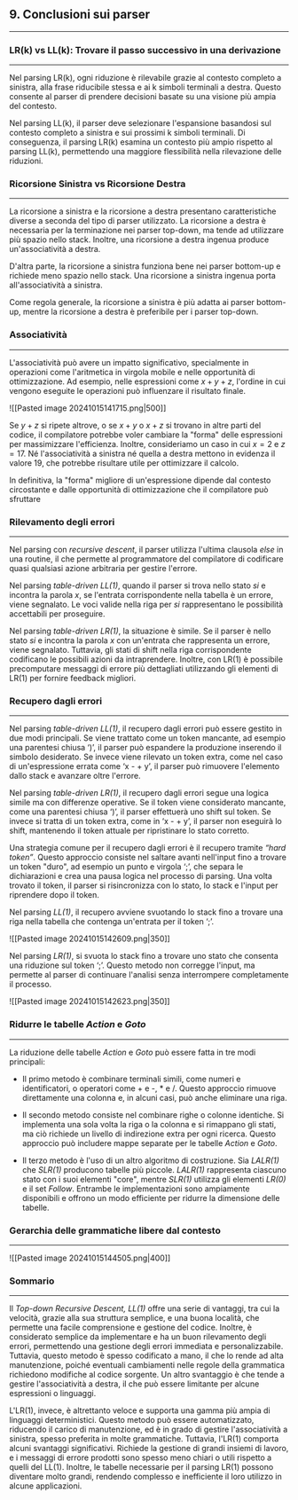 ## 9. Conclusioni sui parser
---

### LR(k) vs LL(k): Trovare il passo successivo in una derivazione
---

Nel parsing LR(k), ogni riduzione è rilevabile grazie al contesto completo a sinistra, alla frase riducibile stessa e ai k simboli terminali a destra. Questo consente al parser di prendere decisioni basate su una visione più ampia del contesto.

Nel parsing LL(k), il parser deve selezionare l'espansione basandosi sul contesto completo a sinistra e sui prossimi k simboli terminali. Di conseguenza, il parsing LR(k) esamina un contesto più ampio rispetto al parsing LL(k), permettendo una maggiore flessibilità nella rilevazione delle riduzioni.

### Ricorsione Sinistra vs Ricorsione Destra
---

La ricorsione a sinistra e la ricorsione a destra presentano caratteristiche diverse a seconda del tipo di parser utilizzato. La ricorsione a destra è necessaria per la terminazione nei parser top-down, ma tende ad utilizzare più spazio nello stack. Inoltre, una ricorsione a destra ingenua produce un'associatività a destra.

D'altra parte, la ricorsione a sinistra funziona bene nei parser bottom-up e richiede meno spazio nello stack. Una ricorsione a sinistra ingenua porta all'associatività a sinistra.

Come regola generale, la ricorsione a sinistra è più adatta ai parser bottom-up, mentre la ricorsione a destra è preferibile per i parser top-down.

### Associatività
---

L'associatività può avere un impatto significativo, specialmente in operazioni come l'aritmetica in virgola mobile e nelle opportunità di ottimizzazione. Ad esempio, nelle espressioni come $x + y + z$, l'ordine in cui vengono eseguite le operazioni può influenzare il risultato finale. 

![[Pasted image 20241015141715.png|500]]


Se $y + z$ si ripete altrove, o se $x + y$ o $x + z$ si trovano in altre parti del codice, il compilatore potrebbe voler cambiare la "forma" delle espressioni per massimizzare l'efficienza. Inoltre, consideriamo un caso in cui $x = 2$ e $z = 17$. Né l'associatività a sinistra né quella a destra mettono in evidenza il valore $19$, che potrebbe risultare utile per ottimizzare il calcolo. 

In definitiva, la "forma" migliore di un'espressione dipende dal contesto circostante e dalle opportunità di ottimizzazione che il compilatore può sfruttare

### Rilevamento degli errori
---

Nel parsing con *recursive descent*, il parser utilizza l'ultima clausola *else* in una routine, il che permette al programmatore del compilatore di codificare quasi qualsiasi azione arbitraria per gestire l'errore.

Nel parsing *table-driven LL(1)*, quando il parser si trova nello stato *si* e incontra la parola *x*, se l'entrata corrispondente nella tabella è un errore, viene segnalato. Le voci valide nella riga per *si* rappresentano le possibilità accettabili per proseguire.

Nel parsing *table-driven LR(1)*, la situazione è simile. Se il parser è nello stato *si* e incontra la parola *x* con un'entrata che rappresenta un errore, viene segnalato. Tuttavia, gli stati di shift nella riga corrispondente codificano le possibili azioni da intraprendere. Inoltre, con LR(1) è possibile precomputare messaggi di errore più dettagliati utilizzando gli elementi di LR(1) per fornire feedback migliori.

### Recupero dagli errori
---

Nel parsing *table-driven LL(1)*, il recupero dagli errori può essere gestito in due modi principali. Se viene trattato come un token mancante, ad esempio una parentesi chiusa ‘)’, il parser può espandere la produzione inserendo il simbolo desiderato. Se invece viene rilevato un token extra, come nel caso di un'espressione errata come ‘x - + y’, il parser può rimuovere l'elemento dallo stack e avanzare oltre l'errore.

Nel parsing *table-driven LR(1)*, il recupero dagli errori segue una logica simile ma con differenze operative. Se il token viene considerato mancante, come una parentesi chiusa ‘)’, il parser effettuerà uno shift sul token. Se invece si tratta di un token extra, come in ‘x - + y’, il parser non eseguirà lo shift, mantenendo il token attuale per ripristinare lo stato corretto.

Una strategia comune per il recupero dagli errori è il recupero tramite *“hard token”*. Questo approccio consiste nel saltare avanti nell'input fino a trovare un token "duro", ad esempio un punto e virgola ‘;’, che separa le dichiarazioni e crea una pausa logica nel processo di parsing. Una volta trovato il token, il parser si risincronizza con lo stato, lo stack e l'input per riprendere dopo il token.

Nel parsing *LL(1)*, il recupero avviene svuotando lo stack fino a trovare una riga nella tabella che contenga un'entrata per il token ‘;’. 

![[Pasted image 20241015142609.png|350]]

Nel parsing *LR(1)*, si svuota lo stack fino a trovare uno stato che consenta una riduzione sul token ‘;’. Questo metodo non corregge l'input, ma permette al parser di continuare l'analisi senza interrompere completamente il processo.


![[Pasted image 20241015142623.png|350]]


### Ridurre le tabelle *Action* e *Goto*
---

La riduzione delle tabelle *Action* e *Goto* può essere fatta in tre modi principali:

- Il primo metodo è combinare terminali simili, come numeri e identificatori, o operatori come + e -, * e /. Questo approccio rimuove direttamente una colonna e, in alcuni casi, può anche eliminare una riga.

- Il secondo metodo consiste nel combinare righe o colonne identiche. Si implementa una sola volta la riga o la colonna e si rimappano gli stati, ma ciò richiede un livello di indirezione extra per ogni ricerca. Questo approccio può includere mappe separate per le tabelle *Action* e *Goto*.

- Il terzo metodo è l'uso di un altro algoritmo di costruzione. Sia *LALR(1)* che *SLR(1)* producono tabelle più piccole. *LALR(1)* rappresenta ciascuno stato con i suoi elementi "core", mentre *SLR(1)* utilizza gli elementi *LR(0)* e il set *Follow*. Entrambe le implementazioni sono ampiamente disponibili e offrono un modo efficiente per ridurre la dimensione delle tabelle.

### Gerarchia delle grammatiche libere dal contesto
---


![[Pasted image 20241015144505.png|400]]

### Sommario
---

Il *Top-down Recursive Descent, LL(1)* offre una serie di vantaggi, tra cui la velocità, grazie alla sua struttura semplice, e una buona località, che permette una facile comprensione e gestione del codice. Inoltre, è considerato semplice da implementare e ha un buon rilevamento degli errori, permettendo una gestione degli errori immediata e personalizzabile. Tuttavia, questo metodo è spesso codificato a mano, il che lo rende ad alta manutenzione, poiché eventuali cambiamenti nelle regole della grammatica richiedono modifiche al codice sorgente. Un altro svantaggio è che tende a gestire l'associatività a destra, il che può essere limitante per alcune espressioni o linguaggi.

L'LR(1), invece, è altrettanto veloce e supporta una gamma più ampia di linguaggi deterministici. Questo metodo può essere automatizzato, riducendo il carico di manutenzione, ed è in grado di gestire l'associatività a sinistra, spesso preferita in molte grammatiche. Tuttavia, l'LR(1) comporta alcuni svantaggi significativi. Richiede la gestione di grandi insiemi di lavoro, e i messaggi di errore prodotti sono spesso meno chiari o utili rispetto a quelli del LL(1). Inoltre, le tabelle necessarie per il parsing LR(1) possono diventare molto grandi, rendendo complesso e inefficiente il loro utilizzo in alcune applicazioni.